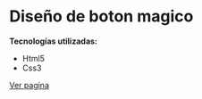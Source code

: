 # Diseño de boton magico

**Tecnologías utilizadas:**
- Html5
- Css3

<a href="https://carlosantonio98.github.io/Magic-Button/">Ver pagina</a>